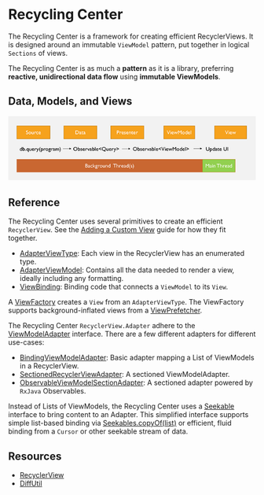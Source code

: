# Recycling Center
The Recycling Center is a framework for creating efficient RecyclerViews.
It is designed around an immutable `ViewModel` pattern, put together in logical
`Sections` of views.

The Recycling Center is as much a **pattern** as it is a library, preferring
**reactive, unidirectional data flow** using **immutable ViewModels**.

## Data, Models, and Views
![pipeline](docs/rc_pipeline.png)

## Reference
The Recycling Center uses several primitives to create an efficient `RecyclerView`.
See the [Adding a Custom View](docs/CustomView.md) guide for how they fit together.


* [AdapterViewType](./lib/src/main/java/com/snap/ui/recycling/AdapterViewType.kt):
Each view in the RecyclerView has an enumerated type.
* [AdapterViewModel](./lib/src/main/java/com/snap/ui/recycling/viewmodel/AdapterViewModel.java):
Contains all the data needed to render a view, ideally including any formatting.
* [ViewBinding](./lib/src/main/java/com/snap/ui/recycling/ViewBinding.kt):
Binding code that connects a `ViewModel` to its `View`.

A [ViewFactory](./lib/src/main/java/com/snap/ui/recycling/factory/ViewFactory.java)
creates a `View` from an `AdapterViewType`. The ViewFactory supports background-inflated
views from a
[ViewPrefetcher](./lib/src/main/java/com/snap/ui/recycling/prefetch/ViewPrefetcher.kt).

The Recycling Center `RecyclerView.Adapter` adhere to the
[ViewModelAdapter](./lib/src/main/java/com/snap/ui/recycling/adapter/ViewModelAdapter.java) interface.
There are a few different adapters for different use-cases:
* [BindingViewModelAdapter](./lib/src/main/java/com/snap/ui/recycling/adapter/BindingViewModelAdapter.java):
Basic adapter mapping a List of ViewModels in a RecyclerView.
* [SectionedRecyclerViewAdapter](./lib/src/main/java/com/snap/ui/recycling/adapter/SectionedRecyclerViewAdapter.java):
A sectioned ViewModelAdapter.
* [ObservableViewModelSectionAdapter](./lib/src/main/java/com/snap/ui/recycling/adapter/ObservableViewModelSectionAdapter.kt):
A sectioned adapter powered by `RxJava` Observables.

Instead of Lists of ViewModels, the Recycling Center uses a
[Seekable](./lib/src/main/java/com/snap/ui/seeking/Seekable.kt)
interface to bring content to an Adapter. This simplified interface
supports simple list-based binding via
[Seekables.copyOf(list)](./lib/src/main/java/com/snap/ui/seeking/Seekables.kt)
or  efficient, fluid binding from a `Cursor` or other seekable stream of data.

## Resources
* [RecyclerView](https://developer.android.com/guide/topics/ui/layout/recyclerview)
* [DiffUtil](https://developer.android.com/reference/androidx/recyclerview/widget/DiffUtil)